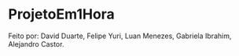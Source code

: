 # ProjetoEm1Hora
Feito por: David Duarte, Felipe Yuri, Luan Menezes, Gabriela Ibrahim, Alejandro Castor.
